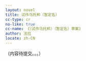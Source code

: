 ```yaml
---
layout: novel
title: 试作乌托邦（暂定名）
cc-type: cr
no-like: true
cc-name: 《〈试作乌托邦〉（暂定名）草案》
author: 法拉
locate: zh-CN
---
```


（内容待提交。。。）
